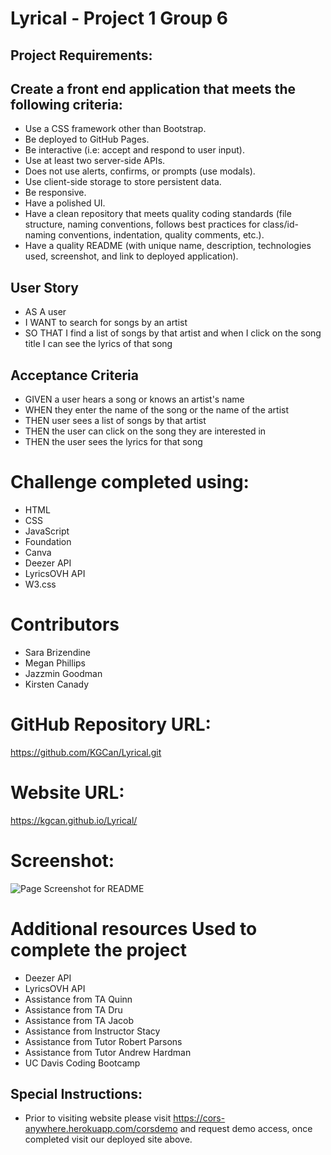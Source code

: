 # Lyrical - Project 1 Group 6

## Project Requirements:

## Create a front end application that meets the following criteria:
* Use a CSS framework other than Bootstrap.
* Be deployed to GitHub Pages.
* Be interactive (i.e: accept and respond to user input).
* Use at least two server-side APIs.
* Does not use alerts, confirms, or prompts (use modals).
* Use client-side storage to store persistent data.
* Be responsive.
* Have a polished UI.
* Have a clean repository that meets quality coding standards (file structure, naming conventions, follows best practices for class/id-naming conventions, indentation, quality comments, etc.).
* Have a quality README (with unique name, description, technologies used, screenshot, and link to deployed application).

## User Story
* AS A user
* I WANT to search for songs by an artist
* SO THAT I find a list of songs by that artist and when I click on the song title I can see the lyrics of that song

## Acceptance Criteria

* GIVEN a user hears a song or knows an artist's name
* WHEN they enter the name of the song or the name of the artist
* THEN user sees a list of songs by that artist
* THEN the user can click on the song they are interested in
* THEN the user sees the lyrics for that song

# Challenge completed using:

* HTML
* CSS
* JavaScript
* Foundation
* Canva
* Deezer API
* LyricsOVH API
* W3.css

# Contributors

* Sara Brizendine
* Megan Phillips
* Jazzmin Goodman
* Kirsten Canady

# GitHub Repository URL:

https://github.com/KGCan/Lyrical.git

# Website URL:

https://kgcan.github.io/Lyrical/

# Screenshot:

![Page Screenshot for README](https://user-images.githubusercontent.com/88002224/142770493-7922f63d-7350-40c6-9092-7e43022cd18d.png)

# Additional resources Used to complete the project

* Deezer API
* LyricsOVH API
* Assistance from TA Quinn
* Assistance from TA Dru
* Assistance from TA Jacob
* Assistance from Instructor Stacy
* Assistance from Tutor Robert Parsons
* Assistance from Tutor Andrew Hardman
* UC Davis Coding Bootcamp

## Special Instructions:

* Prior to visiting website please visit https://cors-anywhere.herokuapp.com/corsdemo and request demo access, once completed visit our deployed site above.
